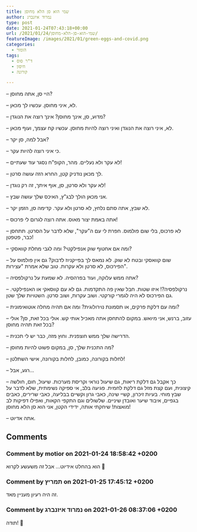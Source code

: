 ```yaml
---
title: שמי הוא סן הלא מחוסן
author: נמרוד איזנברג
type: post
date: 2021-01-24T07:43:18+00:00
url: /2021/01/24/שמי-הוא-סן-הלא-מחוסן/
featureImage: /images/2021/01/green-eggs-and-covid.png
categories:
  - הומור
tags:
  - ד"ר סוס
  - חיסון
  - קורונה

---
```

&#8211; היי סן, אתה מחוסן?

&#8211; לא, איני מחוסן. עכשיו לך מכאן.

&#8211; מדוע, סן, אינך מחוסן? אינך רוצה את הנוגדן?

&#8211; לא, איני רוצה את הנוגדן ואיני רוצה להיות מחוסן. עכשיו קח עצמך, ועוף מכאן.

&#8211; אבל למה, סן יקר?

&#8211; כי איני רוצה להיות עקר.

&#8211; לא עקר ולא נעליים. מהר, הקופ"ח נסגר עוד שעתיים!

&#8211; לך מכאן נודניק קטן, החרא הזה עושה סרטן.

&#8211; לא עקר ולא סרטן, סן, אוף איתך, זה רק נוגדן!

&#8211; אני מכאן הולך לבג"ץ, האיכס שלך עושה שבץ.

&#8211; לא שבץ, אתה סתם נלחץ, לא סרטן ולא עקר. קדימה סן, הזמן יקר.

&#8211; אתה באמת יצור מאוס. אתה רוצה לגרום לי פרכוס!

&#8211; לא פרכוס, בלי שום פולמוס. חפרת לי עם ה"עקר", שלא לדבר על הסרטן. תתחסן כבר, פטפטן!

&#8211; ומה אם אחטוף שוק אנפילקטי? ומה לגבי מחלת קוואסקי?

&#8211; שום קוואסקי ובטח לא שוק. לא נמאס לך בפייקניוז לדבוק? גם אין פולמוס על הפירכוס, לא סרטן ולא עקרות. טוב שלא אמרת "עצירות".

&#8211; אתה ממש עלוקה, ועוד בפרהסיה. לא שמעת על נרקולפסיה?

&#8211; נרקולפסיה?! איזו שטות. חבל שאין פה התקדמות. גם לא עם קווסאקי או האנפילקטי. גם הפירכוס לא היה לגמרי קורקטי. ושוב עקרות, ושוב סרטן. השטויות שלך שטן.

&#8211; ומה עם דלקת פרקים, או תסמונת נוירולוגית? ומה אם תהיה מחלה אוטואימונית?

&#8211; עזוב, ברנש, אני מיואש. במקום להתחסן אתה מאכיל אותי קש. אולי בכל זאת, סן? אולי בכל זאת תהיה מחוסן?

&#8211; הדרישה שלך ממש חוצפנית. וחוץ מזה, כבר יש לי תכנית.

&#8211; מה התכנית שלך, סן, במקום פשוט להיות מחוסן?

&#8211; לחלות בקורונה, כמובן, לחלות בקורונה, אישי השתלטן!

&#8211; רגע, אבל&#8230;

&#8211; כך אקבל גם דלקת ריאות, גם שיעול נוראי וקריסת מערכות. שיעול, חום, חולשה קיצונית, ועם קצת מזל גם דלקת לחמית. פגיעה בלב, אי ספיקה נשימתית, שלא לדבר על שבץ מוחי. בעיות זיכרון, קשיי שינה, כאבי גרון וקשיים בבליעה, כאבי שרירים, כאבים בגפיים, איבוד שיער ואובדן שיניים. שלשולים וגם התקפי הקאות, ואפילו דפיקות לב מואצות! שיחקתי אותה, ידידי הקטן, אני הוא סן הלא מחוסן!

&#8211; אתה אדיוט.

## Comments

### Comment by motior on 2021-01-24 18:58:42 +0200
הוא בהחלט אידיוט&#8230; אבל זה משעשע לקרוא 🙂

### Comment by תמריץ on 2021-01-25 17:45:12 +0200
זה היה רעיון מעניין מאד.

### Comment by נמרוד איזנברג on 2021-01-26 08:37:06 +0200
תודה! 🙂